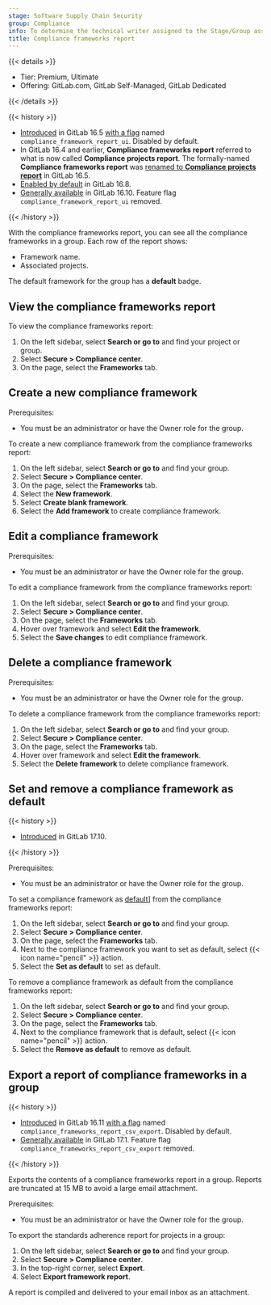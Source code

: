 ```yaml
---
stage: Software Supply Chain Security
group: Compliance
info: To determine the technical writer assigned to the Stage/Group associated with this page, see https://handbook.gitlab.com/handbook/product/ux/technical-writing/#assignments
title: Compliance frameworks report
---
```


{{< details >}}

- Tier: Premium, Ultimate
- Offering: GitLab.com, GitLab Self-Managed, GitLab Dedicated

{{< /details >}}

{{< history >}}

- [Introduced](https://gitlab.com/gitlab-org/gitlab/-/issues/422973) in GitLab 16.5 [with a flag](../../../administration/feature_flags/_index.md) named `compliance_framework_report_ui`. Disabled by default.
- In GitLab 16.4 and earlier, **Compliance frameworks report** referred to what is now called **Compliance projects report**. The formally-named **Compliance frameworks report** was [renamed to **Compliance projects report**](https://gitlab.com/gitlab-org/gitlab/-/issues/422963) in GitLab 16.5.
- [Enabled by default](https://gitlab.com/gitlab-org/gitlab/-/merge_requests/140825) in GitLab 16.8.
- [Generally available](https://gitlab.com/gitlab-org/gitlab/-/issues/425242) in GitLab 16.10. Feature flag `compliance_framework_report_ui` removed.

{{< /history >}}

With the compliance frameworks report, you can see all the compliance frameworks in a group. Each row of the report shows:

- Framework name.
- Associated projects.

The default framework for the group has a **default** badge.

## View the compliance frameworks report

To view the compliance frameworks report:

1. On the left sidebar, select **Search or go to** and find your project or group.
1. Select **Secure > Compliance center**.
1. On the page, select the **Frameworks** tab.

## Create a new compliance framework

Prerequisites:

- You must be an administrator or have the Owner role for the group.

To create a new compliance framework from the compliance frameworks report:

1. On the left sidebar, select **Search or go to** and find your group.
1. Select **Secure > Compliance center**.
1. On the page, select the **Frameworks** tab.
1. Select the **New framework**.
1. Select **Create blank framework**.
1. Select the **Add framework** to create compliance framework.

## Edit a compliance framework

Prerequisites:

- You must be an administrator or have the Owner role for the group.

To edit a compliance framework from the compliance frameworks report:

1. On the left sidebar, select **Search or go to** and find your group.
1. Select **Secure > Compliance center**.
1. On the page, select the **Frameworks** tab.
1. Hover over framework and select **Edit the framework**.
1. Select the **Save changes** to edit compliance framework.

## Delete a compliance framework

Prerequisites:

- You must be an administrator or have the Owner role for the group.

To delete a compliance framework from the compliance frameworks report:

1. On the left sidebar, select **Search or go to** and find your group.
1. Select **Secure > Compliance center**.
1. On the page, select the **Frameworks** tab.
1. Hover over framework and select **Edit the framework**.
1. Select the **Delete framework** to delete compliance framework.

## Set and remove a compliance framework as default

{{< history >}}

- [Introduced](https://gitlab.com/gitlab-org/gitlab/-/merge_requests/181500) in GitLab 17.10.

{{< /history >}}

Prerequisites:

- You must be an administrator or have the Owner role for the group.

To set a compliance framework as [default](../compliance_frameworks/_index.md#default-compliance-frameworks)] from the compliance frameworks report:

1. On the left sidebar, select **Search or go to** and find your group.
1. Select **Secure > Compliance center**.
1. On the page, select the **Frameworks** tab.
1. Next to the compliance framework you want to set as default, select {{< icon name="pencil" >}} action.
1. Select the **Set as default** to set as default.

To remove a compliance framework as default from the compliance frameworks report:

1. On the left sidebar, select **Search or go to** and find your group.
1. Select **Secure > Compliance center**.
1. On the page, select the **Frameworks** tab.
1. Next to the compliance framework that is default, select {{< icon name="pencil" >}} action.
1. Select the **Remove as default** to remove as default.

## Export a report of compliance frameworks in a group

{{< history >}}

- [Introduced](https://gitlab.com/gitlab-org/gitlab/-/issues/413736) in GitLab 16.11 [with a flag](../../../administration/feature_flags/_index.md) named `compliance_frameworks_report_csv_export`. Disabled by default.
- [Generally available](https://gitlab.com/gitlab-org/gitlab/-/merge_requests/152644) in GitLab 17.1. Feature flag `compliance_frameworks_report_csv_export` removed.

{{< /history >}}

Exports the contents of a compliance frameworks report in a group. Reports are truncated at 15 MB to avoid a large email attachment.

Prerequisites:

- You must be an administrator or have the Owner role for the group.

To export the standards adherence report for projects in a group:

1. On the left sidebar, select **Search or go to** and find your group.
1. Select **Secure > Compliance center**.
1. In the top-right corner, select **Export**.
1. Select **Export framework report**.

A report is compiled and delivered to your email inbox as an attachment.
